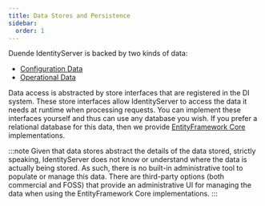 ```yaml
---
title: Data Stores and Persistence
sidebar:
  order: 1
---
```



Duende IdentityServer is backed by two kinds of data:
* [Configuration Data](configuration)
* [Operational Data](operational)

Data access is abstracted by store interfaces that are registered in the DI system. 
These store interfaces allow IdentityServer to access the data it needs at runtime when processing requests. 
You can implement these interfaces yourself and thus can use any database you wish.
If you prefer a relational database for this data, then we provide [EntityFramework Core](ef) implementations.


:::note
Given that data stores abstract the details of the data stored, strictly speaking, IdentityServer does not know or understand where the data is actually being stored.
As such, there is no built-in administrative tool to populate or manage this data.
There are third-party options (both commercial and FOSS) that provide an administrative UI for managing the data when using the EntityFramework Core implementations.
:::
